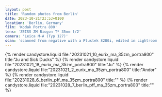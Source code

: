 ```yaml
---
layout: post
title: 'Random photos from Berlin'
date: 2023-10-21T23:53+0100
location: 'Berlin, Germany'
film: 'Kodak Portra 800'
lens: 'ZEISS ZM Biogon T* 35mm f/2'
camera: 'Leica M-A (Typ 127)'
scan: 'scanned from negative with a Plustek 8200i, edited in Lightroom'
---
```


{% render candystore.liquid file:"20231021_10_eurix_ma_35zm_portra800" title:"Ju and Sick Ducks" %}
{% render candystore.liquid file:"20231021_18_eurix_ma_35zm_portra800" title:"Ju" %}
{% render candystore.liquid file:"20231021_2_eurix_ma_35zm_portra800" title:"Andor" %}
{% render candystore.liquid file:"20231028_6_berlin_pff_ma_35zm_portra800" title:"" %}
{% render candystore.liquid file:"20231028_7_berlin_pff_ma_35zm_portra800" title:"" %}